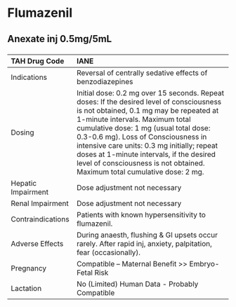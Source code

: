 # Flumazenil

## Anexate inj 0.5mg/5mL

##### 

| TAH Drug Code      | IANE                                                                                                                                                                                                                                                                                                                                                                                                                          |
|:-------------------|:------------------------------------------------------------------------------------------------------------------------------------------------------------------------------------------------------------------------------------------------------------------------------------------------------------------------------------------------------------------------------------------------------------------------------|
| Indications        | Reversal of centrally sedative effects of benzodiazepines                                                                                                                                                                                                                                                                                                                                                                     |
| Dosing             | Initial dose: 0.2 mg over 15 seconds. Repeat doses: If the desired level of consciousness is not obtained, 0.1 mg may be repeated at 1-minute intervals. Maximum total cumulative dose: 1 mg (usual total dose: 0.3-0.6 mg). Loss of Consciousness in intensive care units: 0.3 mg initially; repeat doses at 1-minute intervals, if the desired level of consciousness is not obtained. Maximum total cumulative dose: 2 mg. |
| Hepatic Impairment | Dose adjustment not necessary                                                                                                                                                                                                                                                                                                                                                                                                 |
| Renal Impairment   | Dose adjustment not necessary                                                                                                                                                                                                                                                                                                                                                                                                 |
| Contraindications  | Patients with known hypersensitivity to flumazenil.                                                                                                                                                                                                                                                                                                                                                                           |
| Adverse Effects    | During anaesth, flushing & GI upsets occur rarely. After rapid inj, anxiety, palpitation, fear (occasionally).                                                                                                                                                                                                                                                                                                                |
| Pregnancy          | Compatible – Maternal Benefit >> Embryo-Fetal Risk                                                                                                                                                                                                                                                                                                                                                                            |
| Lactation          | No (Limited) Human Data - Probably Compatible                                                                                                                                                                                                                                                                                                                                                                                 |

